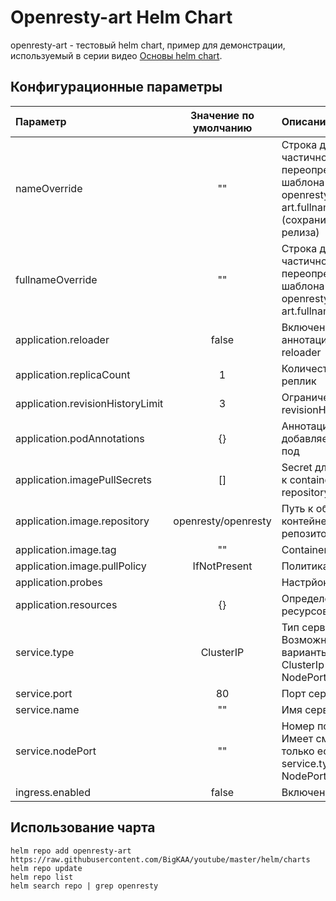 # Openresty-art Helm Chart

openresty-art - тестовый helm chart, пример для демонстрации, используемый в серии
видео [Основы helm chart](https://www.youtube.com/playlist?list=PLmxqUDFl0XM7e0d0ixZ82zlcBprpMfEpk).

## Конфигурационные параметры

| Параметр                         | Значение по умолчанию | Описание                                                                                   |
|:---------------------------------|:---------------------:|:-------------------------------------------------------------------------------------------|
| nameOverride                     |          ""           | Строка для частичного переопределения шаблона openresty-art.fullname (сохранит имя релиза) |
| fullnameOverride                 |          ""           | Строка для частичного переопределения шаблона openresty-art.fullname                       |
| application.reloader             |         false         | Включение аннотации stakater reloader                                                      |
| application.replicaCount         |           1           | Количество реплик                                                                          |
| application.revisionHistoryLimit |           3           | Ограничение revisionHistoryLimit                                                           |
| application.podAnnotations       |          {}           | Аннотации, добавляемые в под                                                               |
| application.imagePullSecrets     |          []           | Secret для доступа к containers repository                                                 |
| application.image.repository     |  openresty/openresty  | Путь к образу контейнера в репозитории                                                     |
| application.image.tag            |          ""           | Container tag                                                                              |
| application.image.pullPolicy     |     IfNotPresent      | Политика                                                                                   |
| application.probes               |                       | Настрйоки проб                                                                             |
| application.resources            |          {}           | Определение ресурсов.                                                                      |
| service.type                     |       ClusterIP       | Тип сервиса. Возможные варианты: ClusterIp или NodePort                                    |
| service.port                     |          80           | Порт сервиса                                                                               |
| service.name                     |          ""           | Имя сервиса                                                                                |
| service.nodePort                 |          ""           | Номер порта. Имеет смысл только если service.type = NodePort                               |
| ingress.enabled                         |         false         | Включение ingress                                                                          |

## Использование чарта

    helm repo add openresty-art https://raw.githubusercontent.com/BigKAA/youtube/master/helm/charts
    helm repo update
    helm repo list
    helm search repo | grep openresty





